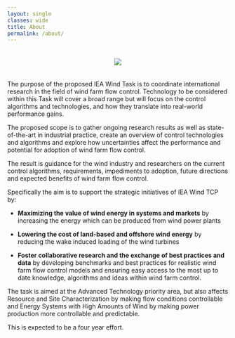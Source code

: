 ```yaml
---
layout: single
classes: wide
title: About
permalink: /about/
---
```


<div style="text-align:center; padding:20px;">
<img src="{{site.baseurl}}/assets/images/diagram.jpg" align="center"/>
</div>

The purpose of the proposed IEA Wind Task is to coordinate international research in the field of wind farm flow control. Technology to be considered within this Task will cover a broad range but will focus on the control algorithms and technologies, and how they translate into real-world performance gains.

The proposed scope is to gather ongoing research results as well as state-of-the-art in industrial practice, create an overview of control technologies and algorithms and explore how uncertainties affect the performance and potential for adoption of wind farm flow control.

The result is guidance for the wind industry and researchers on the current control algorithms, requirements, impediments to adoption, future directions and expected benefits of wind farm flow control.

Specifically the aim is to support the strategic initiatives of IEA Wind TCP by:

- **Maximizing the value of wind energy in systems and markets** by increasing the energy which can be produced from wind power plants

- **Lowering the cost of land-based and offshore wind energy** by reducing the wake induced loading of the wind turbines

- **Foster collaborative research and the exchange of best practices and data** by developing benchmarks and best practices for realistic wind farm flow control models and ensuring easy access to the most up to date knowledge, algorithms and ideas within wind farm control.

The task is aimed at the Advanced Technology priority area, but also affects Resource and Site Characterization by making flow conditions controllable and Energy Systems with High Amounts of Wind by making power production more controllable and predictable.

This is expected to be a four year effort.